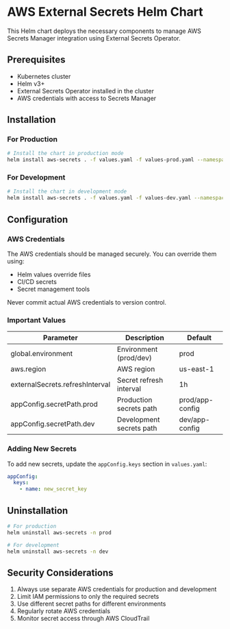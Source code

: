 # AWS External Secrets Helm Chart

This Helm chart deploys the necessary components to manage AWS Secrets Manager integration using External Secrets Operator.

## Prerequisites

- Kubernetes cluster
- Helm v3+
- External Secrets Operator installed in the cluster
- AWS credentials with access to Secrets Manager

## Installation

### For Production

```bash
# Install the chart in production mode
helm install aws-secrets . -f values.yaml -f values-prod.yaml --namespace prod --create-namespace
```

### For Development

```bash
# Install the chart in development mode
helm install aws-secrets . -f values.yaml -f values-dev.yaml --namespace dev --create-namespace
```

## Configuration

### AWS Credentials

The AWS credentials should be managed securely. You can override them using:

- Helm values override files
- CI/CD secrets
- Secret management tools

Never commit actual AWS credentials to version control.

### Important Values

| Parameter | Description | Default |
|-----------|-------------|---------|
| global.environment | Environment (prod/dev) | prod |
| aws.region | AWS region | us-east-1 |
| externalSecrets.refreshInterval | Secret refresh interval | 1h |
| appConfig.secretPath.prod | Production secrets path | prod/app-config |
| appConfig.secretPath.dev | Development secrets path | dev/app-config |

### Adding New Secrets

To add new secrets, update the `appConfig.keys` section in `values.yaml`:

```yaml
appConfig:
  keys:
    - name: new_secret_key
```

## Uninstallation

```bash
# For production
helm uninstall aws-secrets -n prod

# For development
helm uninstall aws-secrets -n dev
```

## Security Considerations

1. Always use separate AWS credentials for production and development
2. Limit IAM permissions to only the required secrets
3. Use different secret paths for different environments
4. Regularly rotate AWS credentials
5. Monitor secret access through AWS CloudTrail
